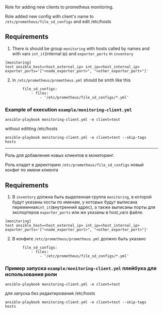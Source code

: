 Role for adding new clients to prometheus monitoring.

Role added new config with client's name to ```/etc/prometheus/file_sd_configs``` and edit /etc/hosts

Requirements
------------

1) There is should be group ```monitoring``` with hosts called by names and with vars ```int_it```(internal ip) and ``` exporter_ports ``` in ```inventory```
```
[monitoring]
test ansible_host=<host_external_ip> int_ip=<host_internal_ip> exporter_ports='["<node_exporter_port>", "<other_exporter_port>"]'
```

2) In ```/etc/prometheus/prometheus.yml``` should be smth like this
```
        file_sd_configs:
            - files:
                - '/etc/prometheus/file_sd_configs/*.yml'
```

### Example of execution ```example/monitoring-client.yml```

```
ansible-playbook monitoring-client.yml -e client=test
```

without editting /etc/hosts

```
ansible-playbook monitoring-client.yml -e client=test --skip-tags hosts
```

------------

Роль для добавления новых клиентов в мониторинг.

Роль кладет в директорию ```/etc/prometheus/file_sd_configs``` новый конфиг по имени клиента

Requirements
------------
1) В ```inventory``` должна быть выделенная группа ```monitoring```, в которой будут указаны хосты по именам, у которых будут выписана переменная```int_it```(внутренний адрес), а также выписаны порты для экспортеров ``` exporter_ports ``` или же указаны в host_vars файле.
```
[monitoring]
test ansible_host=<host_external_ip> int_ip=<host_internal_ip> exporter_ports='["<node_exporter_port>", "<other_exporter_port>"]'
```

2) В конфиге ```/etc/prometheus/prometheus.yml``` должно быть указано
```
        file_sd_configs:
            - files:
                - '/etc/prometheus/file_sd_configs/*.yml'
```

### Пример запуска ```example/monitoring-client.yml``` плейбука для использования роли

```
ansible-playbook monitoring-client.yml -e client=test
```

для запуска без редактирования /etc/hosts

```
ansible-playbook monitoring-client.yml -e client=test --skip-tags hosts
```